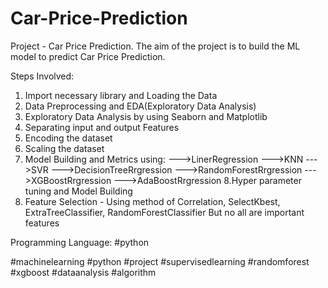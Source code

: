 # Car-Price-Prediction
Project - Car Price Prediction.
The aim of the project is to build the ML model to predict Car Price Prediction.

Steps Involved:
1. Import necessary library and Loading the Data
2. Data Preprocessing and EDA(Exploratory Data Analysis)
3. Exploratory Data Analysis by using Seaborn and Matplotlib
4. Separating input and output Features
5. Encoding the dataset
6. Scaling the dataset
7. Model Building and Metrics using:
--->LinerRegression
--->KNN
--->SVR
--->DecisionTreeRrgression
--->RandomForestRrgression
--->XGBoostRrgression
--->AdaBoostRrgression
8.Hyper parameter tuning and Model Building
9. Feature Selection - Using method of Correlation, SelectKbest, ExtraTreeClassifier, RandomForestClassifier But no all are important features

Programming Language: #python

#machinelearning #python #project #supervisedlearning #randomforest #xgboost #dataanalysis #algorithm
